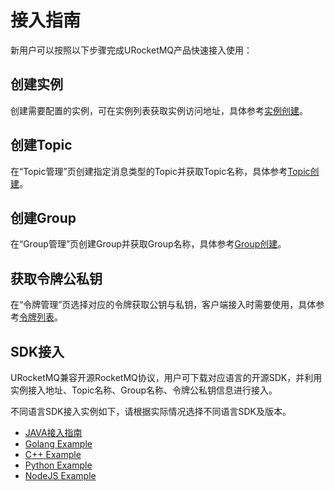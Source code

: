 # 接入指南

新用户可以按照以下步骤完成URocketMQ产品快速接入使用：

## 创建实例

创建需要配置的实例，可在实例列表获取实例访问地址，具体参考[实例创建](/rocketmq/guide/instance/create.md)。

## 创建Topic

在“Topic管理”页创建指定消息类型的Topic并获取Topic名称，具体参考[Topic创建](/rocketmq/guide/topic/create.md)。

## 创建Group

在“Group管理”页创建Group并获取Group名称，具体参考[Group创建](/rocketmq/guide/topic/create.md)。

## 获取令牌公私钥

在“令牌管理”页选择对应的令牌获取公钥与私钥，客户端接入时需要使用，具体参考[令牌列表](/rocketmq/guide/token)。

## SDK接入

URocketMQ兼容开源RocketMQ协议，用户可下载对应语言的开源SDK，并利用实例接入地址、Topic名称、Group名称、令牌公私钥信息进行接入。

不同语言SDK接入实例如下，请根据实际情况选择不同语言SDK及版本。
* [JAVA接入指南](/rocketmq/practice/java/index)
* [Golang Example](https://github.com/apache/rocketmq-client-go/tree/v2.1.1-rc2/examples)
* [C++ Example](https://github.com/apache/rocketmq-client-cpp/tree/master/example)
* [Python Example](https://github.com/apache/rocketmq-client-python/tree/master/samples)
* [NodeJS Example](https://github.com/apache/rocketmq-client-nodejs)